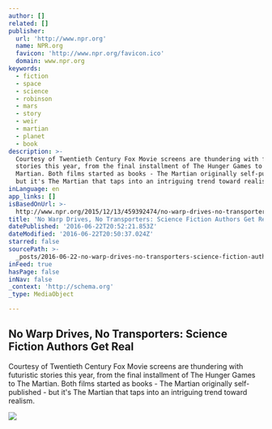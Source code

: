 ```yaml
---
author: []
related: []
publisher:
  url: 'http://www.npr.org'
  name: NPR.org
  favicon: 'http://www.npr.org/favicon.ico'
  domain: www.npr.org
keywords:
  - fiction
  - space
  - science
  - robinson
  - mars
  - story
  - weir
  - martian
  - planet
  - book
description: >-
  Courtesy of Twentieth Century Fox Movie screens are thundering with futuristic
  stories this year, from the final installment of The Hunger Games to The
  Martian. Both films started as books - The Martian originally self-published -
  but it's The Martian that taps into an intriguing trend toward realism.
inLanguage: en
app_links: []
isBasedOnUrl: >-
  http://www.npr.org/2015/12/13/459392474/no-warp-drives-no-transporters-science-fiction-authors-get-real
title: 'No Warp Drives, No Transporters: Science Fiction Authors Get Real'
datePublished: '2016-06-22T20:52:21.853Z'
dateModified: '2016-06-22T20:50:37.024Z'
starred: false
sourcePath: >-
  _posts/2016-06-22-no-warp-drives-no-transporters-science-fiction-authors-get.md
inFeed: true
hasPage: false
inNav: false
_context: 'http://schema.org'
_type: MediaObject

---
```

<article style=""><h1>No Warp Drives, No Transporters: Science Fiction Authors Get Real</h1><p>Courtesy of Twentieth Century Fox Movie screens are thundering with futuristic stories this year, from the final installment of The Hunger Games to The Martian. Both films started as books - The Martian originally self-published - but it's The Martian that taps into an intriguing trend toward realism.</p><img src="https://media.npr.org/assets/img/2015/12/11/the-martian-tif_rss_0001_fr_n_left-1001r_rgb_wide-a352e6ce2edd4888534356b37ae61b0b3c3a73e2.jpg?s=1400" /></article>
